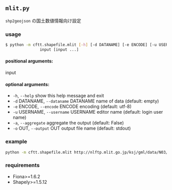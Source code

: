 ## `mlit.py`

`shp2geojson` の国土数値情報向け設定

### usage

```sh
$ python -m cftt.shapefile.mlit [-h] [-d DATANAME] [-e ENCODE] [-u USERNAME] [-a] [-o OUT]
               input [input ...]
```

#### positional arguments:
  input

#### optional arguments:
  - `-h`, `--help`            show this help message and exit
  - `-d` DATANAME, `--dataname` DATANAME
                        name of data (default: empty)
  - `-e` ENCODE, `--encode` ENCODE
                        encoding (default: utf-8)
  - `-u` USERNAME, `--username` USERNAME
                        editor name (default: login user name)
  - `-a`, `--aggregate`       aggregate the output (default: False)
  - `-o` OUT, `--output` OUT  output file name (default: stdout)

### example

```sh
python -m cftt.shapefile.mlit http://nlftp.mlit.go.jp/ksj/gml/data/N03/N03-15/N03-150101_13_GML.zip > out.json
```

### requirements
- Fiona>=1.6.2
- Shapely>=1.5.12
